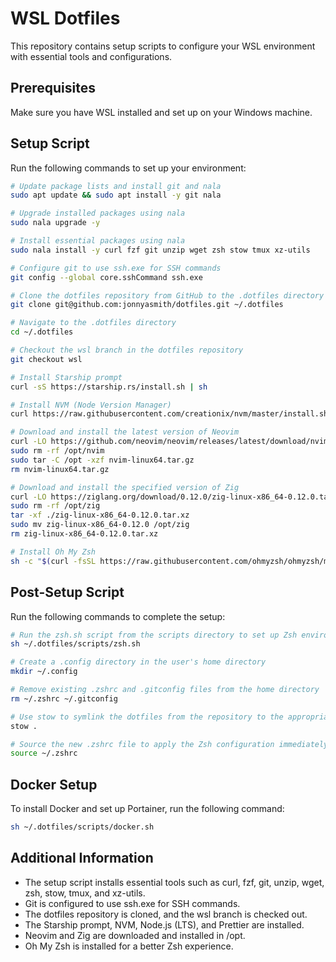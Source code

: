 # WSL Dotfiles

This repository contains setup scripts to configure your WSL environment with essential tools and configurations.

## Prerequisites

Make sure you have WSL installed and set up on your Windows machine.

## Setup Script

Run the following commands to set up your environment:

```bash
# Update package lists and install git and nala
sudo apt update && sudo apt install -y git nala

# Upgrade installed packages using nala
sudo nala upgrade -y

# Install essential packages using nala
sudo nala install -y curl fzf git unzip wget zsh stow tmux xz-utils

# Configure git to use ssh.exe for SSH commands
git config --global core.sshCommand ssh.exe

# Clone the dotfiles repository from GitHub to the .dotfiles directory
git clone git@github.com:jonnyasmith/dotfiles.git ~/.dotfiles

# Navigate to the .dotfiles directory
cd ~/.dotfiles

# Checkout the wsl branch in the dotfiles repository
git checkout wsl

# Install Starship prompt
curl -sS https://starship.rs/install.sh | sh

# Install NVM (Node Version Manager)
curl https://raw.githubusercontent.com/creationix/nvm/master/install.sh | bash

# Download and install the latest version of Neovim
curl -LO https://github.com/neovim/neovim/releases/latest/download/nvim-linux64.tar.gz
sudo rm -rf /opt/nvim
sudo tar -C /opt -xzf nvim-linux64.tar.gz
rm nvim-linux64.tar.gz

# Download and install the specified version of Zig
curl -LO https://ziglang.org/download/0.12.0/zig-linux-x86_64-0.12.0.tar.xz
sudo rm -rf /opt/zig
tar -xf ./zig-linux-x86_64-0.12.0.tar.xz
sudo mv zig-linux-x86_64-0.12.0 /opt/zig
rm zig-linux-x86_64-0.12.0.tar.xz

# Install Oh My Zsh
sh -c "$(curl -fsSL https://raw.githubusercontent.com/ohmyzsh/ohmyzsh/master/tools/install.sh)"
```

## Post-Setup Script

Run the following commands to complete the setup:

```bash
# Run the zsh.sh script from the scripts directory to set up Zsh environment
sh ~/.dotfiles/scripts/zsh.sh

# Create a .config directory in the user's home directory
mkdir ~/.config

# Remove existing .zshrc and .gitconfig files from the home directory
rm ~/.zshrc ~/.gitconfig

# Use stow to symlink the dotfiles from the repository to the appropriate locations
stow .

# Source the new .zshrc file to apply the Zsh configuration immediately
source ~/.zshrc
```

## Docker Setup

To install Docker and set up Portainer, run the following command:

```bash
sh ~/.dotfiles/scripts/docker.sh
```

## Additional Information

- The setup script installs essential tools such as curl, fzf, git, unzip, wget, zsh, stow, tmux, and xz-utils.
- Git is configured to use ssh.exe for SSH commands.
- The dotfiles repository is cloned, and the wsl branch is checked out.
- The Starship prompt, NVM, Node.js (LTS), and Prettier are installed.
- Neovim and Zig are downloaded and installed in /opt.
- Oh My Zsh is installed for a better Zsh experience.
